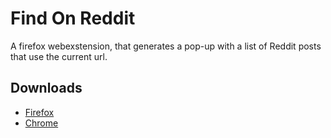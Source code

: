 # Find On Reddit

A firefox webexstension, that generates a pop-up with a list of Reddit posts that use the current url.

## Downloads
  - [Firefox](https://addons.mozilla.org/nl/firefox/addon/find-on-reddit/)
  - [Chrome](https://chrome.google.com/webstore/detail/find-on-reddit/ianmmnkffpngpfpmdikefoddipfajdbb)
